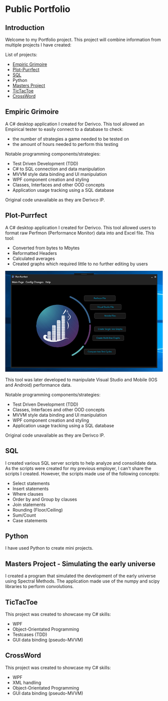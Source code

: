 # Public Portfolio
## Introduction
Welcome to my Portfolio project. This project will combine information from multiple projects I have created:

List of projects:
 - [Empiric Grimoire](Empiric%20Grimoire/README.md)
 - [Plot-Purrfect](Plot-Purrfect/README.md)
 - [SQL](SQL%20scripts/README.md)
 - Python
 - [Masters Project](Masters%20Project/README.md)
 - [TicTacToe](TicTacToe/README.md)
 - [CrossWord](CrossWords/README.md)

## Empiric Grimoire
A C# desktop application I created for Derivco. This tool allowed an Empirical tester to easily connect to a database to check:
 - the number of strategies a game needed to be tested on
 - the amount of hours needed to perform this testing

Notable programming components/strategies:
 - Test Driven Development (TDD)
 - C# to SQL connection and data manipulation
 - MVVM style data binding and UI manipulation
 - WPF component creation and styling
 - Classes, Interfaces and other OOD concepts
 - Application usage tracking using a SQL database

Original code unavailable as they are Derivco IP.

## Plot-Purrfect
A C# desktop application I created for Derivco. This tool allowed users to format raw Perfmon (Performance Monitor) data into and Excel file. This tool:
 - Converted from bytes to Mbytes
 - Reformatted Headers
 - Calculated averages
 - Created graphs which required little to no further editing by users

![](Plot-Purrfect/Images/Current%20version/Main_Page.png)
 
This tool was later developed to manipulate Visual Studio and Mobile (IOS and Android) performance data.
 
 Notable programming components/strategies:
 - Test Driven Development (TDD)
 - Classes, Interfaces and other OOD concepts
 - MVVM style data binding and UI manipulation
 - WPF component creation and styling
 - Application usage tracking using a SQL database

Original code unavailable as they are Derivco IP.

## SQL
I created various SQL server scripts to help analyze and consolidate data. As the scripts were created for my previous employer, I can't share the scripts I created. However, the scripts made use of the following concepts:

 - Select statements
 - Insert statements
 - Where clauses
 - Order by and Group by clauses
 - Join statements
 - Rounding (Floor/Ceiling)
 - Sum/Count
 - Case statements

## Python
I have used Python to create mini projects.

## Masters Project - Simulating the early universe
I created a program that simulated the development of the early universe using Spectral Methods. The application made use of the numpy and scipy libraries to perform convolutions.

## TicTacToe
This project was created to showcase my C# skills:
 - WPF
 - Object-Orientated Programming
 - Testcases (TDD)
 - GUI data binding (pseudo-MVVM)

 ## CrossWord
This project was created to showcase my C# skills:
 - WPF
 - XML handling
 - Object-Orientated Programming
 - GUI data binding (pseudo-MVVM)